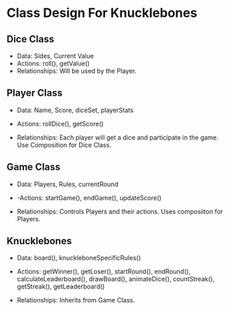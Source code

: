 # Class Design For Knucklebones

## Dice Class
  - Data: Sides, Current Value
  - Actions: roll(), getValue()
  - Relationships: Will be used by the Player.

## Player Class
  - Data: Name, Score, diceSet, playerStats
    
  - Actions: rollDice(), getScore()
    
  - Relationships: Each player will get a dice and participate in the game. Use Composition for Dice Class.

## Game Class
  - Data: Players, Rules, currentRound
    
  - -Actions: startGame(), endGame(), updateScore()
    
  - Relationships: Controls Players and their actions. Uses composiiton for Players.

## Knucklebones
  - Data: board(), knuckleboneSpecificRules()
    
  - Actions: getWinner(), getLoser(), startRound(), endRound(), calculateLeaderboard(), drawBoard(), animateDice(), countStreak(), getStreak(), getLeaderboard()
    
  - Relationships: Inherits from Game Class.
